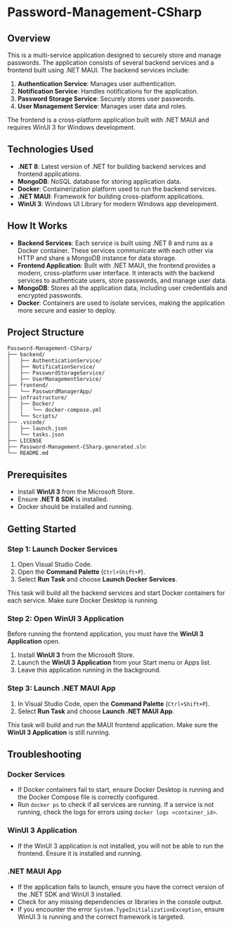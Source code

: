 # Password-Management-CSharp

## Overview

This is a multi-service application designed to securely store and manage passwords. The application consists of several backend services and a frontend built using .NET MAUI. The backend services include:

1. **Authentication Service**: Manages user authentication.
2. **Notification Service**: Handles notifications for the application.
3. **Password Storage Service**: Securely stores user passwords.
4. **User Management Service**: Manages user data and roles.

The frontend is a cross-platform application built with .NET MAUI and requires WinUI 3 for Windows development.

## Technologies Used

- **.NET 8**: Latest version of .NET for building backend services and frontend applications.
- **MongoDB**: NoSQL database for storing application data.
- **Docker**: Containerization platform used to run the backend services.
- **.NET MAUI**: Framework for building cross-platform applications.
- **WinUI 3**: Windows UI Library for modern Windows app development.

## How It Works

- **Backend Services**: Each service is built using .NET 8 and runs as a Docker container. These services communicate with each other via HTTP and share a MongoDB instance for data storage.
- **Frontend Application**: Built with .NET MAUI, the frontend provides a modern, cross-platform user interface. It interacts with the backend services to authenticate users, store passwords, and manage user data.
- **MongoDB**: Stores all the application data, including user credentials and encrypted passwords.
- **Docker**: Containers are used to isolate services, making the application more secure and easier to deploy.

## Project Structure

```plaintext
Password-Management-CSharp/
├── backend/
│   ├── AuthenticationService/
│   ├── NotificationService/
│   ├── PasswordStorageService/
│   ├── UserManagementService/
├── frontend/
│   └── PasswordManagerApp/
├── infrastructure/
│   ├── Docker/
│   │   └── docker-compose.yml
│   └── Scripts/
├── .vscode/
│   ├── launch.json
│   └── tasks.json
├── LICENSE
├── Password-Management-CSharp.generated.sln
└── README.md
```

## Prerequisites

- Install **WinUI 3** from the Microsoft Store.
- Ensure **.NET 8 SDK** is installed.
- Docker should be installed and running.

## Getting Started

### Step 1: Launch Docker Services

1. Open Visual Studio Code.
2. Open the **Command Palette** (`Ctrl+Shift+P`).
3. Select **Run Task** and choose **Launch Docker Services**.

This task will build all the backend services and start Docker containers for each service. Make sure Docker Desktop is running.

### Step 2: Open WinUI 3 Application

Before running the frontend application, you must have the **WinUI 3 Application** open.

1. Install **WinUI 3** from the Microsoft Store.
2. Launch the **WinUI 3 Application** from your Start menu or Apps list.
3. Leave this application running in the background.

### Step 3: Launch .NET MAUI App

1. In Visual Studio Code, open the **Command Palette** (`Ctrl+Shift+P`).
2. Select **Run Task** and choose **Launch .NET MAUI App**.

This task will build and run the MAUI frontend application. Make sure the **WinUI 3 Application** is still running.

## Troubleshooting

### Docker Services

- If Docker containers fail to start, ensure Docker Desktop is running and the Docker Compose file is correctly configured.
- Run `docker ps` to check if all services are running. If a service is not running, check the logs for errors using `docker logs <container_id>`.

### WinUI 3 Application

- If the WinUI 3 application is not installed, you will not be able to run the frontend. Ensure it is installed and running.

### .NET MAUI App

- If the application fails to launch, ensure you have the correct version of the .NET SDK and WinUI 3 installed.
- Check for any missing dependencies or libraries in the console output.
- If you encounter the error `System.TypeInitializationException`, ensure WinUI 3 is running and the correct framework is targeted.